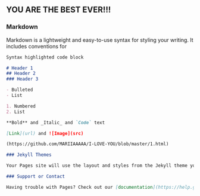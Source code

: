 ## YOU ARE THE BEST EVER!!!





### Markdown

Markdown is a lightweight and easy-to-use syntax for styling your writing. It includes conventions for

```markdown
Syntax highlighted code block

# Header 1
## Header 2
### Header 3

- Bulleted
- List

1. Numbered
2. List

**Bold** and _Italic_ and `Code` text

[Link](url) and ![Image](src)

(https://github.com/MARIIAAAAA/I-LOVE-YOU/blob/master/1.html)

### Jekyll Themes

Your Pages site will use the layout and styles from the Jekyll theme you have selected in your [repository settings](https://github.com/MARIIAAAAA/I-LOVE-YOU/blob/master/1.html). The name of this theme is saved in the Jekyll `_config.yml` configuration file.

### Support or Contact

Having trouble with Pages? Check out our [documentation](https://help.github.com/categories/github-pages-basics/) or [contact support](https://github.com/contact) and we’ll help you sort it out.

